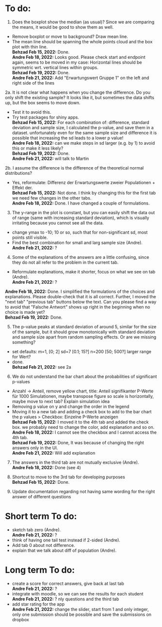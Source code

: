 
# To do:

1.  Does the boxplot show the median (as usual)? Since we are comparing the means, it would be good to show them as well.  
- Remove boxplot or move to background? Draw mean line.  
- The mean line should be spanning the whole points cloud and the box plot with thin line.  
**Behzad Feb 15, 2022:** Done.  
**Andre Feb 18, 2022:** Looks good. Please check start and endpoint again, seems to be moved in my case: Horizontal lines should be symmetric wrt. vertical lines within groups.  
**Behzad Feb 19, 2022:** Done.  
**Andre Feb 21, 2022:**  Add "Erwartungswert Gruppe 1" on the left and right side of the lines  

2a. It is not clear what happens when you change the difference. Do you only shift the existing sample? It looks like it, but sometimes the data shifts up, but the box seems to move down.  
- Test it to avoid this.  
- Try test packages for shiny apps.  
**Behzad Feb 15, 2022:** For each combination of: difference, standard deviation and sample size, I calculated the p-value, and save them in a dataset. unfortunately even for the same sample size and difference it is possible that increasing the sd leads to a lower p value!  
**Andre Feb 18, 2022:**  can we make steps in sd larger (e.g. by 1) to avoid  this or make it less likely?  
**Behzad Feb 19, 2022:** Done.  
**Andre Feb 21, 2022:**  will talk to Martin  

2b. I assume the difference is the difference of the theoretical normal distributions?  
- Yes, reformulate: Differenz der Erwartungswerte zweier Populationen + Effekt der.  
**Behzad Feb 15, 2022:** Not done. I think by changing this for the first tab we need few changes in the other tabs.  
**Andre Feb 18, 2022:**  Done. I have changed a couple of formulations.  
 
3.  The y-range in the plot is constant, but you can easily shift the data out of range (same with increasing standard deviation), which is visually irritating because you cannot see all the data.  
- change ymax to -10; 10 or so, such that for non-significant sd, most points still visible.  
- Find the best combination for small and larg sample size (Andre).  
**Andre Feb 21, 2022:**  ?  

4.  Some of the explanations of the answers are a little confusing, since they do not all refer to the problem in the current tab.   
- Reformulate explanations, make it shorter, focus on what we see on tab (Andre).  
**Andre Feb 21, 2022:**  ?  

**Andre Feb 18, 2022:** Done. I simplified the formulations of the choices and explanations. Please double-check that it is all correct. Further, I moved the "next tab" "previous tab" buttons below the text. Can you please find a way to avoid that "Falsche Antwort" shows up right in the beginning when no choice is made yet?  
**Behzad Feb 19, 2022:** Done.  

5.  The p-value peaks at standard deviation of around 5, similar for the size of the sample, but it should grow monotonically with standard deviation and sample size apart from random sampling effects. Or are we missing something?  
- set defaults: m=1, [0; 2] sd=7 [0.1; 15?] n=200 [50; 500?] larger range for Wert?  
- done.  
**Behzad Feb 21, 2022:**  see 2a  

6.  We do not understand the bar chart about the probabilities of significant p-values  
- Anzahl -> Anteil, remove yellow chart, title: Anteil signifikanter P-Werte für 1000 Simulationen, maybe transpose figure so scale is horizontally, maybe move to next tab? Explain simulation idea  
- Removing p value on y and change the order in the legend  
- Moving it to a new tab and adding a check box to add to the bar chart the p values > Checkbox: Einzelne P-Werte anzeigen  
**Behzad Feb 15, 2022:** I moved it to the 4th tab and added the check box. we probably need to change the color, add explanation and so on.  
**Andre Feb 18, 2022:** I cannot see the checkbox and I cannot access the 4th tab.  
**Behzad Feb 19, 2022:** Done, It was because of changing the right answers only in the UI.  
**Andre Feb 21, 2022:** Will add explanation  

7.  The answers in the third tab are not mutually exclusive (Andre).  
**Andre Feb 18, 2022:**  Done (see 4)  

8.  Shortcut to move to the 3rd tab for developing purposes  
**Behzad Feb 15, 2022:** Done.  

9. Update documentation regarding not having same wording for the right answer of different questions  

# Short term To do:

-	sketch tab zero (Andre).  
**Andre Feb 21, 2022:**  ?  
-	think of having one tail test instead if 2-sided (Andre).  
-	Add tab 0 about not difference.  
-	explain that we talk about diff of population (Andre).  
 
# Long term To do:

-	create a score for correct answers, give back at last tab  
**Andre Feb 21, 2022:**  ?  
-	integrate with moodle, so we can see the results for each student  
**Andre Feb 21, 2022:**  ?  nly questions and the third tab  
-	add star rating for the app  
**Andre Feb 21, 2022:**  change the slider, start from 1 and only integer, only one submission should be possible and save the submissions on dropbox    
